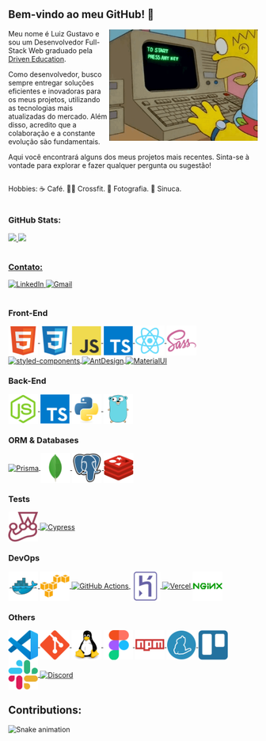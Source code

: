 
## Bem-vindo ao meu GitHub! 👋

<img align="right" width=300 src="readme.gif" />

Meu nome é Luiz Gustavo e sou um Desenvolvedor Full-Stack Web graduado pela [Driven Education](https://www.driven.com.br/).

Como desenvolvedor, busco sempre entregar soluções eficientes e inovadoras para os meus projetos, utilizando as tecnologias mais atualizadas do mercado. Além disso, acredito que a colaboração e a constante evolução são fundamentais.

Aqui você encontrará alguns dos meus projetos mais recentes. Sinta-se à vontade para explorar e fazer qualquer pergunta ou sugestão!

##

Hobbies: ☕ Café. 🏋️‍♂️ Crossfit. 📸 Fotografia. 🎱 Sinuca. 

<h1></h1>

### GitHub Stats:

<div>
  <a href="https://github.com/lgsfarias">
  <img height="160" src="https://github-readme-stats.vercel.app/api?username=lgsfarias&show_icons=true&theme=dracula&include_all_commits=true&count_private=true"/>
  <img height="160" src="https://github-readme-stats.vercel.app/api/top-langs/?username=lgsfarias&layout=compact&langs_count=7&theme=dracula"/>
</div>

<h1></h1>

### Contato:

<div style="display: block" >
   <a href="https://www.linkedin.com/in/lgsfarias" target="_blank">
     <img alt="LinkedIn" src="https://img.shields.io/badge/-LinkedIn-%230077B5?style=for-the-badge&logo=linkedin&logoColor=white">
   </a>
   <a href="mailto:lgsfarias.dev@gmail.com" target="_blank"><img alt="Gmail" src="https://img.shields.io/badge/-Gmail-%4643?style=for-the-badge&logo=gmail&logoColor=white"></a>
</div>

<h1></h1>

### Front-End
<div style="display: inline_block">
<a href="https://developer.mozilla.org/pt-BR/docs/Web/HTML" target="_blank">
  <img align="center" alt="Luiz-HTML" height="60" src="https://raw.githubusercontent.com/devicons/devicon/master/icons/html5/html5-original.svg" style="max-width:100%;">
</a>
<a href="https://developer.mozilla.org/pt-BR/docs/Web/CSS" target="_blank">
  <img align="center" alt="Luiz-CSS" height="60" src="https://raw.githubusercontent.com/devicons/devicon/master/icons/css3/css3-original.svg" style="max-width:100%;">
</a>
<a href="https://developer.mozilla.org/pt-BR/docs/Web/JavaScript" target="_blank">
  <img align="center" alt="Luiz-JS" height="60" src="https://raw.githubusercontent.com/devicons/devicon/master/icons/javascript/javascript-original.svg" style="max-width:100%;">
</a>
<a href="https://www.typescriptlang.org/">
<img align="center" alt="ts" height="60" src="https://raw.githubusercontent.com/devicons/devicon/master/icons/typescript/typescript-plain.svg">
</a>
<a href="https://reactjs.org/">
<img align="center" alt="React" height="60" src="https://raw.githubusercontent.com/devicons/devicon/master/icons/react/react-original.svg">
</a>
<a href="https://sass-lang.com/" target="_blank">
<img align="center" alt="Luiz-SASS" height="60" src="https://raw.githubusercontent.com/devicons/devicon/master/icons/sass/sass-original.svg" style="max-width:100%;">
</a>
<a href="https://styled-components.com/">
<img align="center" alt="styled-components" height="60" src="https://avatars.githubusercontent.com/u/20658825?s=200&v=4">
</a>
<a href="https://ant.design/">
<img align="center" alt="AntDesign" height="60" src="https://gw.alipayobjects.com/zos/rmsportal/rlpTLlbMzTNYuZGGCVYM.png">
</a>
<a href="https://material-ui.com/">
<img align="center" alt="MaterialUI" height="60" src="https://mui.com/static/logo.png">
</a>
</div>

### Back-End

<div style="display: inline_block" >
<a href="https://nodejs.org/en/">
<img align="center" alt="NodeJS" height="60" src="https://raw.githubusercontent.com/devicons/devicon/master/icons/nodejs/nodejs-original.svg">
</a>
<a href="https://www.typescriptlang.org/">
<img align="center" alt="ts" height="60" src="https://raw.githubusercontent.com/devicons/devicon/master/icons/typescript/typescript-plain.svg">
</a>
<a href="https://www.python.org/">
<img align="center" alt="Python" height="60" src="https://raw.githubusercontent.com/devicons/devicon/master/icons/python/python-original.svg">
</a>
<a href="https://go.dev/">
<img align="center" alt="Go" height="60" src="https://raw.githubusercontent.com/devicons/devicon/master/icons/go/go-original.svg">
</a>
</div>

### ORM & Databases

<div style="display: inline_block" >
<a href="https://www.prisma.io/">
<img align="center" alt="Prisma" height="60" src="https://www.freelogovectors.net/wp-content/uploads/2022/01/prisma_logo-freelogovectors.net_.png">
</a>
<a href="https://mongodb.com/">
<img align="center" alt="MongodB" height="60" src="https://raw.githubusercontent.com/devicons/devicon/master/icons/mongodb/mongodb-original.svg">
</a>
<a href="https://www.postgresql.org/">
<img align="center" alt="Postgres" height="60" src="https://raw.githubusercontent.com/devicons/devicon/master/icons/postgresql/postgresql-original.svg">
</a>
<a href="https://redis.io/">
<img align="center" alt="Redis" height="60" src="https://raw.githubusercontent.com/devicons/devicon/master/icons/redis/redis-original.svg">
</a>
</div>

### Tests

<div style="display: inline_block" >
<a href="https://jestjs.io/pt-BR/">
<img align="center" alt="Jest" height="60" src="https://raw.githubusercontent.com/devicons/devicon/master/icons/jest/jest-plain.svg">
</a>
<a href="https://www.cypress.io/">
<img align="center" alt="Cypress" height="60" src="https://iconape.com/wp-content/files/gj/370774/svg/370774.svg">
</a>
</div>

### DevOps

<div style="display: inline_block" >
<a href="https://www.docker.com/">
<img align="center" alt="Docker" height="60" src="https://raw.githubusercontent.com/devicons/devicon/master/icons/docker/docker-original.svg">
</a>
<a href="https://aws.amazon.com/pt/?nc2=h_lg">
<img align="center" alt="AWS" height="60" src="https://github.com/devicons/devicon/blob/master/icons/amazonwebservices/amazonwebservices-original.svg">
</a>
<a href="https://docs.github.com/pt/actions">
<img align="center" alt="GitHub Actions" height="60" src="https://avatars.githubusercontent.com/u/65916846?v=4?s=100">
</a>
<a href="https://www.heroku.com/">
<img align="center" alt="Heroku" height="60" src="https://raw.githubusercontent.com/devicons/devicon/master/icons/heroku/heroku-original.svg">
</a>
<!-- vercel -->
<a href="https://vercel.com/">
<img align="center" alt="Vercel" height="60" src="https://avatars.githubusercontent.com/u/14985020?s=200&v=4">
</a>
<a href="https://www.nginx.com/">
<img align="center" alt="Nginx" height="60" src="https://raw.githubusercontent.com/devicons/devicon/master/icons/nginx/nginx-original.svg">
</a>
</div>

### Others

<div style="display: inline_block" >
<a href="https://code.visualstudio.com/">
<img align="center" alt="VSCode" height="60" src="https://raw.githubusercontent.com/devicons/devicon/master/icons/vscode/vscode-original.svg">
</a>
<a href="https://git-scm.com/">
<img align="center" alt="git" height="60" src="https://raw.githubusercontent.com/devicons/devicon/master/icons/git/git-original.svg">
</a>
<a href="https://www.linux.org/">
<img align="center" alt="Linux" height="60" src="https://raw.githubusercontent.com/devicons/devicon/master/icons/linux/linux-original.svg">
</a>
<a href="https://www.figma.com/">
<img align="center" alt="Figma" height="60" src="https://raw.githubusercontent.com/devicons/devicon/master/icons/figma/figma-original.svg">
</a>
<a href="https://www.npmjs.com/">
<img align="center" alt="npm" height="60" src="https://raw.githubusercontent.com/devicons/devicon/master/icons/npm/npm-original-wordmark.svg">
</a>
<a href="https://yarnpkg.com/">
<img align="center" alt="yarn" height="60" src="https://raw.githubusercontent.com/devicons/devicon/master/icons/yarn/yarn-original.svg">
</a>
<a href="https://trello.com/">
<img align="center" alt="Trello" height="60" src="https://raw.githubusercontent.com/devicons/devicon/master/icons/trello/trello-plain.svg">
</a>
<a href="https://slack.com/intl/pt-br/">
<img align="center" alt="Slack" height="60" src="https://raw.githubusercontent.com/devicons/devicon/master/icons/slack/slack-original.svg">
</a>
<a href="https://discord.com/">
<img align="center" alt="Discord" height="60" src="https://logodownload.org/wp-content/uploads/2017/11/discord-logo-1-1-2048x2048.png">
</a>
</div>

## Contributions:
  
![Snake animation](https://github.com/lgsfarias/lgsfarias/blob/output/github-contribution-grid-snake.svg)

<!---
lgsfarias/lgsfarias is a ✨ special ✨ repository because its `README.md` (this file) appears on your GitHub profile.
You can click the Preview link to take a look at your changes.
--->
